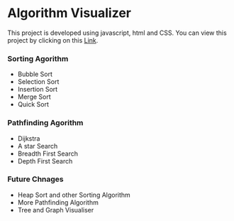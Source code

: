 # Algorithm Visualizer

This project is developed using javascript, html and CSS.
You can view this project by clicking on this [Link](https://sanidhya2101.github.io/Algorithm_Visualizer/).

<h3>Sorting Agorithm</h3>
<ul>
  <li>Bubble Sort</li>
  <li>Selection Sort</li>
  <li>Insertion Sort</li>
  <li>Merge Sort</li>
  <li>Quick Sort</li>
</ul>


<h3>Pathfinding Agorithm</h3>
<ul>
  <li>Dijkstra</li>
  <li>A star Search</li>
  <li>Breadth First Search</li>
  <li>Depth First Search</li>
</ul>


<h3>Future Chnages</h3>
<ul>
  <li>Heap Sort and other Sorting Algorithm</li>
  <li>More Pathfinding Algorithm</li>
  <li>Tree and Graph Visualiser</li>

</ul>



